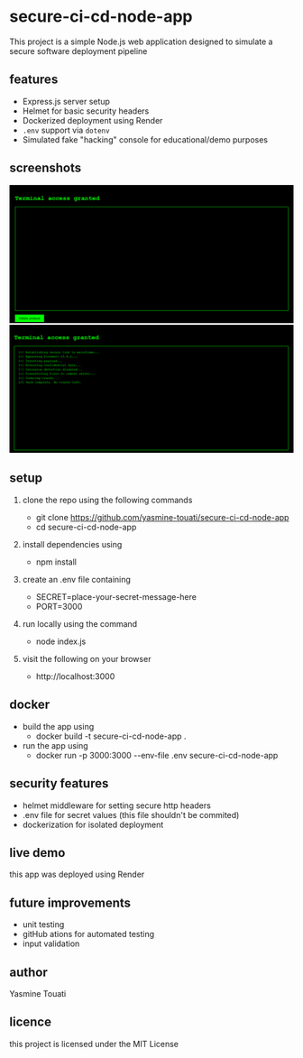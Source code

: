 # secure-ci-cd-node-app
This project is a simple Node.js web application designed to simulate a secure software deployment pipeline

## features
- Express.js server setup
- Helmet for basic security headers
- Dockerized deployment using Render
- `.env` support via `dotenv`
- Simulated fake "hacking" console for educational/demo purposes

## screenshots
![Homepage](./screenshots/homepage.png)
![2nd page](./screenshots/page.png)

## setup

1. clone the repo using the following commands
   - git clone https://github.com/yasmine-touati/secure-ci-cd-node-app
   - cd secure-ci-cd-node-app
   
2. install dependencies using
   - npm install

3. create an .env file containing
   - SECRET=place-your-secret-message-here
   - PORT=3000
  
4. run locally using the command
   - node index.js

5. visit the following on your browser
   - http://localhost:3000

## docker
  - build the app using
       - docker build -t secure-ci-cd-node-app .
  - run the app using
      - docker run -p 3000:3000 --env-file .env secure-ci-cd-node-app

## security features
  - helmet middleware for setting secure http headers
  - .env file for secret values (this file shouldn't be commited)
  - dockerization for isolated deployment

## live demo
this app was deployed using Render

## future improvements
  - unit testing
  - gitHub ations for automated testing
  - input validation

## author
Yasmine Touati

## licence
this project is licensed under the MIT License
